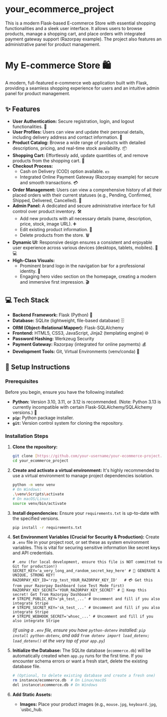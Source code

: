 # your_ecommerce_project
This is a modern Flask-based E-commerce Store with essential shopping functionalities and a sleek user interface. It allows users to browse products, manage a shopping cart, and place orders with integrated payment gateway support (Razorpay example). The project also features an administrative panel for product management.

# My E-commerce Store 🛍️

A modern, full-featured e-commerce web application built with Flask, providing a seamless shopping experience for users and an intuitive admin panel for product management.

## ✨ Features

* **User Authentication:** Secure registration, login, and logout functionalities. 🔐
* **User Profiles:** Users can view and update their personal details, including delivery address and contact information. 👤
* **Product Catalog:** Browse a wide range of products with detailed descriptions, pricing, and real-time stock availability. 📦
* **Shopping Cart:** Effortlessly add, update quantities of, and remove products from the shopping cart. 🛒
* **Checkout Process:**
    * Cash on Delivery (COD) option available. 💵
    * Integrated Online Payment Gateway (Razorpay example) for secure and smooth transactions. 💳
* **Order Management:** Users can view a comprehensive history of all their placed orders with their current statuses (e.g., Pending, Confirmed, Shipped, Delivered, Cancelled). 🚚
* **Admin Panel:** A dedicated and secure administrative interface for full control over product inventory. 🛠️
    * Add new products with all necessary details (name, description, price, stock, image URL). ➕
    * Edit existing product information. 📝
    * Delete products from the store. 🗑️
* **Dynamic UI:** Responsive design ensures a consistent and enjoyable user experience across various devices (desktops, tablets, mobiles). 📱💻
* **High-Class Visuals:**
    * Prominent brand logo in the navigation bar for a professional identity. 🌟
    * Engaging hero video section on the homepage, creating a modern and immersive first impression. 🎬

## 💻 Tech Stack

* **Backend Framework:** Flask (Python) 🐍
* **Database:** SQLite (lightweight, file-based database) 🗄️
* **ORM (Object-Relational Mapper):** Flask-SQLAlchemy
* **Frontend:** HTML5, CSS3, JavaScript, Jinja2 (templating engine) 🌐
* **Password Hashing:** Werkzeug Security
* **Payment Gateway:** Razorpay (integrated for online payments) 💰
* **Development Tools:** Git, Virtual Environments (venv/conda) 🌿

## 🚀 Setup Instructions

### Prerequisites

Before you begin, ensure you have the following installed:

* **Python:** Version 3.10, 3.11, or 3.12 is recommended. (Note: Python 3.13 is currently incompatible with certain Flask-SQLAlchemy/SQLAlchemy versions.) 🐍
* **`pip`:** Python package installer.
* **`git`:** Version control system for cloning the repository.

### Installation Steps

1.  **Clone the repository:**
    ```bash
    git clone [https://github.com/your-username/your-ecommerce-project.git](https://github.com/your-username/your-ecommerce-project.git)
    cd your_ecommerce_project
    ```

2.  **Create and activate a virtual environment:**
    It's highly recommended to use a virtual environment to manage project dependencies isolation.
    ```bash
    python -m venv venv
    # On Windows:
    .\venv\Scripts\activate
    # On macOS/Linux:
    source venv/bin/activate
    ```

3.  **Install dependencies:**
    Ensure your `requirements.txt` is up-to-date with the specified versions.
    ```bash
    pip install -r requirements.txt
    ```

4.  **Set Environment Variables (Crucial for Security & Production):**
    Create a `.env` file in your project root, or set these as system environment variables. This is vital for securing sensitive information like secret keys and API credentials.
    ```
    # .env (for local development, ensure this file is NOT committed to Git for production!)
    SECRET_KEY='a_very_long_and_random_secret_key_here' # 🔑 GENERATE A UNIQUE, STRONG KEY!
    RAZORPAY_KEY_ID='rzp_test_YOUR_RAZORPAY_KEY_ID'   # 💳 Get this from your Razorpay Dashboard (use Test Mode first)
    RAZORPAY_KEY_SECRET='YOUR_RAZORPAY_KEY_SECRET' # 🤫 Keep this secret! Get from Razorpay Dashboard
    # STRIPE_PUBLIC_KEY='pk_test_...' # Uncomment and fill if you also integrate Stripe
    # STRIPE_SECRET_KEY='sk_test_...' # Uncomment and fill if you also integrate Stripe
    # STRIPE_WEBHOOK_SECRET='whsec_...' # Uncomment and fill if you also integrate Stripe
    ```
    *(If using a `.env` file, ensure you have `python-dotenv` installed: `pip install python-dotenv`, and add `from dotenv import load_dotenv; load_dotenv()` at the very top of your `app.py`)*

5.  **Initialize the Database:**
    The SQLite database (`ecommerce.db`) will be automatically created when `app.py` runs for the first time. If you encounter schema errors or want a fresh start, delete the existing database file.
    ```bash
    # (Optional, to delete existing database and create a fresh one)
    rm instance/ecommerce.db  # On Linux/macOS
    del instance\ecommerce.db # On Windows
    ```

6.  **Add Static Assets:**
    * **Images:** Place your product images (e.g., `mouse.jpg`, `keyboard.jpg`, `usbc_hub.
